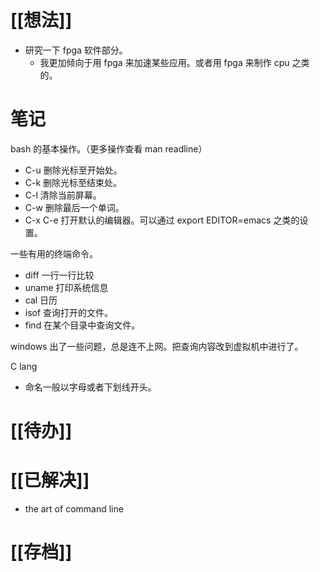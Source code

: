 # [[想法]]
- 研究一下 fpga 软件部分。
	- 我更加倾向于用 fpga 来加速某些应用。或者用 fpga 来制作 cpu 之类的。


# 笔记
bash 的基本操作。（更多操作查看 man readline）
- C-u 删除光标至开始处。
- C-k 删除光标至结束处。
- C-l 清除当前屏幕。
- C-w 删除最后一个单词。
- C-x C-e 打开默认的编辑器。可以通过 export EDITOR=emacs 之类的设置。

一些有用的终端命令。
- diff 一行一行比较
- uname 打印系统信息
- cal 日历
- isof 查询打开的文件。
- find 在某个目录中查询文件。

windows 出了一些问题，总是连不上网。把查询内容改到虚拟机中进行了。

C lang
- 命名一般以字母或者下划线开头。


# [[待办]]

# [[已解决]]
- the art of command line

# [[存档]]